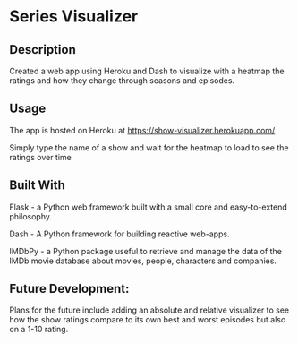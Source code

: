 # Series Visualizer
## Description
Created a web app using Heroku and Dash to visualize with a heatmap the ratings and how they change through seasons and episodes.

## Usage
The app is hosted on Heroku at https://show-visualizer.herokuapp.com/

Simply type the name of a show and wait for the heatmap to load to see the ratings over time

## Built With
Flask - a Python web framework built with a small core and easy-to-extend philosophy.

Dash - A Python framework for building reactive web-apps.

IMDbPy - a Python package useful to retrieve and manage the data of the IMDb movie database about movies, people, characters and companies.

## Future Development:
Plans for the future include adding an absolute and relative visualizer to see how the show ratings compare to its own best and worst episodes but also on a 1-10 rating. 
